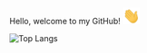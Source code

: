 ###

<!--
**viniciussrusso/viniciussrusso** is a ✨ _special_ ✨ repository because its `README.md` (this file) appears on your GitHub profile.

-->

Hello, welcome to my GitHub! <img src="https://github.com/FernandoSequineli/FernandoSequineli/blob/main/assets/wave.gif" width="30px"><br>


![Top Langs](https://github-readme-stats.vercel.app/api/top-langs/?username=viniciussrusso&layout=compact)

